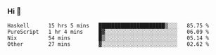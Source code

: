 ### Hi 👋

<!--START_SECTION:waka-->

```text
Haskell      15 hrs 5 mins   █████████████████████▒░░░   85.75 %
PureScript   1 hr 4 mins     █▓░░░░░░░░░░░░░░░░░░░░░░░   06.09 %
Nix          54 mins         █▒░░░░░░░░░░░░░░░░░░░░░░░   05.14 %
Other        27 mins         ▓░░░░░░░░░░░░░░░░░░░░░░░░   02.62 %
```

<!--END_SECTION:waka-->
